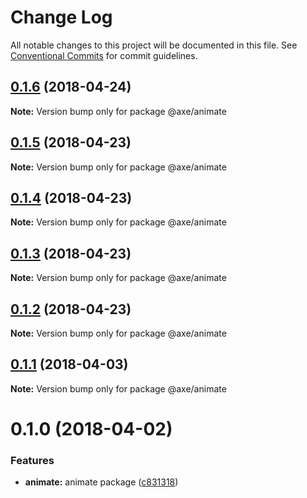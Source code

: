 # Change Log

All notable changes to this project will be documented in this file.
See [Conventional Commits](https://conventionalcommits.org) for commit guidelines.

<a name="0.1.6"></a>
## [0.1.6](https://github.com/ansenhuang/axe/compare/@axe/animate@0.1.5...@axe/animate@0.1.6) (2018-04-24)




**Note:** Version bump only for package @axe/animate

<a name="0.1.5"></a>
## [0.1.5](https://github.com/ansenhuang/axe/compare/@axe/animate@0.1.4...@axe/animate@0.1.5) (2018-04-23)




**Note:** Version bump only for package @axe/animate

<a name="0.1.4"></a>
## [0.1.4](https://github.com/ansenhuang/axe/compare/@axe/animate@0.1.3...@axe/animate@0.1.4) (2018-04-23)




**Note:** Version bump only for package @axe/animate

<a name="0.1.3"></a>
## [0.1.3](https://github.com/ansenhuang/axe/compare/@axe/animate@0.1.1...@axe/animate@0.1.3) (2018-04-23)




**Note:** Version bump only for package @axe/animate

<a name="0.1.2"></a>
## [0.1.2](https://github.com/ansenhuang/axe/compare/@axe/animate@0.1.1...@axe/animate@0.1.2) (2018-04-23)




**Note:** Version bump only for package @axe/animate

<a name="0.1.1"></a>
## [0.1.1](https://github.com/ansenhuang/axe/compare/@axe/animate@0.1.0...@axe/animate@0.1.1) (2018-04-03)




**Note:** Version bump only for package @axe/animate

<a name="0.1.0"></a>
# 0.1.0 (2018-04-02)


### Features

* **animate:** animate package ([c831318](https://github.com/ansenhuang/axe/commit/c831318))
